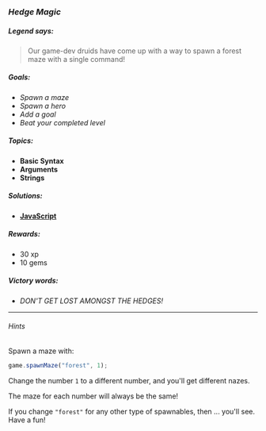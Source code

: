 ### _Hedge Magic_

##### _Legend says:_
> Our game-dev druids have come up with a way to spawn a forest maze with a single command!

##### _Goals:_
+ _Spawn a maze_
+ _Spawn a hero_
+ _Add a goal_
+ _Beat your completed level_

##### _Topics:_
+ **Basic Syntax**
+ **Arguments**
+ **Strings**

##### _Solutions:_
+ **[JavaScript](hedgeMagic.js)**

##### _Rewards:_
+ 30 xp
+ 10 gems

##### _Victory words:_
+ _DON'T GET LOST AMONGST THE HEDGES!_

___

###### _Hints_

Spawn a maze with:

```javascript
game.spawnMaze("forest", 1);
```

Change the number `1` to a different number, and you'll get different nazes.

The maze for each number will always be the same!

If you change `"forest"` for any other type of spawnables, then ... you'll see. Have a fun!

